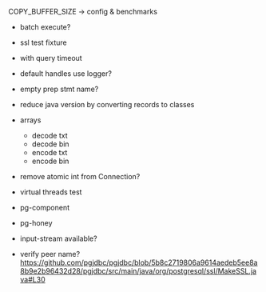 

COPY_BUFFER_SIZE -> config & benchmarks
- batch execute?

- ssl test fixture
- with query timeout
- default handles use logger?
- empty prep stmt name?
- reduce java version by converting records to classes

- arrays
  - decode txt
  - decode bin
  - encode txt
  - encode bin

- remove atomic int from Connection?

- virtual threads test

- pg-component
- pg-honey
- input-stream available?
- verify peer name? https://github.com/pgjdbc/pgjdbc/blob/5b8c2719806a9614aedeb5ee8a8b9e2b96432d28/pgjdbc/src/main/java/org/postgresql/ssl/MakeSSL.java#L30

